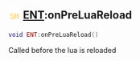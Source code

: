 ## <img src="../../.gitbook/assets/shared.png" width="24" height=24 /> [ENT](https://iaswiki.rawr.dev/readme/ent):onPreLuaReload

```lua
void ENT:onPreLuaReload()
```

Called before the lua is reloaded
